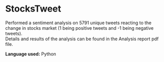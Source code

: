 # StocksTweet
Performed a sentiment analysis on 5791 unique tweets reacting to the change in stocks market (1 being positive tweets and -1 being negative tweets). <br>
Details and results of the analysis can be found in the Analysis report pdf file. 

**Language used:** Python
